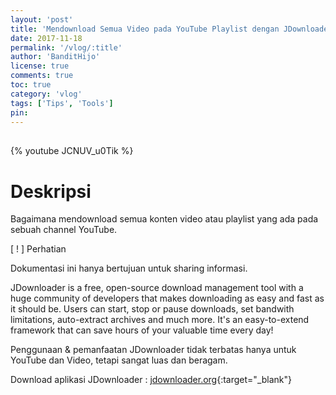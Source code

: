 ```yaml
---
layout: 'post'
title: 'Mendownload Semua Video pada YouTube Playlist dengan JDownloader'
date: 2017-11-18
permalink: '/vlog/:title'
author: 'BanditHijo'
license: true
comments: true
toc: true
category: 'vlog'
tags: ['Tips', 'Tools']
pin:
---
```


<div style="margin-top:30px;"></div>

{% youtube JCNUV_u0Tik %}

# Deskripsi

Bagaimana mendownload semua konten video atau playlist yang ada pada sebuah channel YouTube.

<!-- PERHATIAN -->
<div class="blockquote-red">
<div class="blockquote-red-title">[ ! ] Perhatian</div>
<p>Dokumentasi ini hanya bertujuan untuk sharing informasi.</p>
</div>

JDownloader is a free, open-source download management tool with a huge community of developers that makes downloading as easy and fast as it should be. Users can start, stop or pause downloads, set bandwith limitations, auto-extract archives and much more. It's an easy-to-extend framework that can save hours of your valuable time every day!

Penggunaan & pemanfaatan JDownloader tidak terbatas hanya untuk YouTube dan Video, tetapi sangat luas dan beragam.

Download aplikasi JDownloader : [jdownloader.org](http://jdownloader.org/download/index){:target="_blank"}
